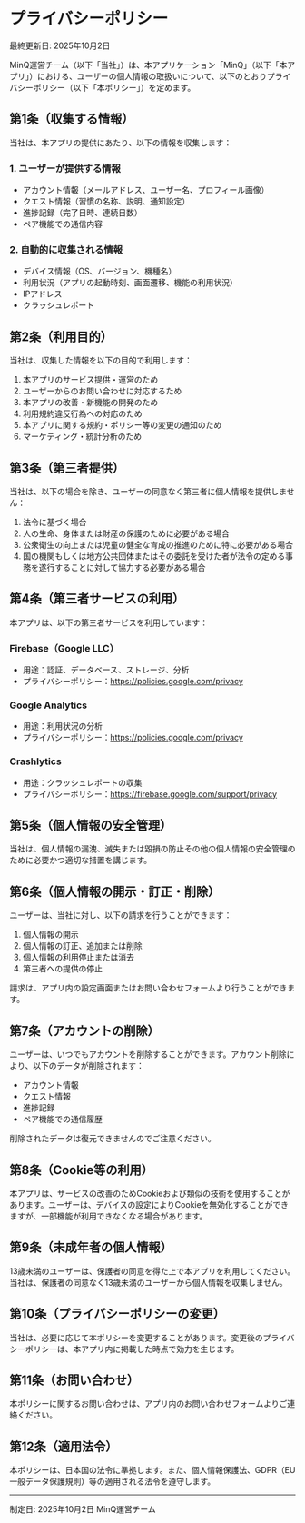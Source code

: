 # プライバシーポリシー

最終更新日: 2025年10月2日

MinQ運営チーム（以下「当社」）は、本アプリケーション「MinQ」（以下「本アプリ」）における、ユーザーの個人情報の取扱いについて、以下のとおりプライバシーポリシー（以下「本ポリシー」）を定めます。

## 第1条（収集する情報）
当社は、本アプリの提供にあたり、以下の情報を収集します：

### 1. ユーザーが提供する情報
- アカウント情報（メールアドレス、ユーザー名、プロフィール画像）
- クエスト情報（習慣の名称、説明、通知設定）
- 進捗記録（完了日時、連続日数）
- ペア機能での通信内容

### 2. 自動的に収集される情報
- デバイス情報（OS、バージョン、機種名）
- 利用状況（アプリの起動時刻、画面遷移、機能の利用状況）
- IPアドレス
- クラッシュレポート

## 第2条（利用目的）
当社は、収集した情報を以下の目的で利用します：

1. 本アプリのサービス提供・運営のため
2. ユーザーからのお問い合わせに対応するため
3. 本アプリの改善・新機能の開発のため
4. 利用規約違反行為への対応のため
5. 本アプリに関する規約・ポリシー等の変更の通知のため
6. マーケティング・統計分析のため

## 第3条（第三者提供）
当社は、以下の場合を除き、ユーザーの同意なく第三者に個人情報を提供しません：

1. 法令に基づく場合
2. 人の生命、身体または財産の保護のために必要がある場合
3. 公衆衛生の向上または児童の健全な育成の推進のために特に必要がある場合
4. 国の機関もしくは地方公共団体またはその委託を受けた者が法令の定める事務を遂行することに対して協力する必要がある場合

## 第4条（第三者サービスの利用）
本アプリは、以下の第三者サービスを利用しています：

### Firebase（Google LLC）
- 用途：認証、データベース、ストレージ、分析
- プライバシーポリシー：https://policies.google.com/privacy

### Google Analytics
- 用途：利用状況の分析
- プライバシーポリシー：https://policies.google.com/privacy

### Crashlytics
- 用途：クラッシュレポートの収集
- プライバシーポリシー：https://firebase.google.com/support/privacy

## 第5条（個人情報の安全管理）
当社は、個人情報の漏洩、滅失または毀損の防止その他の個人情報の安全管理のために必要かつ適切な措置を講じます。

## 第6条（個人情報の開示・訂正・削除）
ユーザーは、当社に対し、以下の請求を行うことができます：

1. 個人情報の開示
2. 個人情報の訂正、追加または削除
3. 個人情報の利用停止または消去
4. 第三者への提供の停止

請求は、アプリ内の設定画面またはお問い合わせフォームより行うことができます。

## 第7条（アカウントの削除）
ユーザーは、いつでもアカウントを削除することができます。アカウント削除により、以下のデータが削除されます：

- アカウント情報
- クエスト情報
- 進捗記録
- ペア機能での通信履歴

削除されたデータは復元できませんのでご注意ください。

## 第8条（Cookie等の利用）
本アプリは、サービスの改善のためCookieおよび類似の技術を使用することがあります。ユーザーは、デバイスの設定によりCookieを無効化することができますが、一部機能が利用できなくなる場合があります。

## 第9条（未成年者の個人情報）
13歳未満のユーザーは、保護者の同意を得た上で本アプリを利用してください。当社は、保護者の同意なく13歳未満のユーザーから個人情報を収集しません。

## 第10条（プライバシーポリシーの変更）
当社は、必要に応じて本ポリシーを変更することがあります。変更後のプライバシーポリシーは、本アプリ内に掲載した時点で効力を生じます。

## 第11条（お問い合わせ）
本ポリシーに関するお問い合わせは、アプリ内のお問い合わせフォームよりご連絡ください。

## 第12条（適用法令）
本ポリシーは、日本国の法令に準拠します。また、個人情報保護法、GDPR（EU一般データ保護規則）等の適用される法令を遵守します。

---

制定日: 2025年10月2日
MinQ運営チーム
